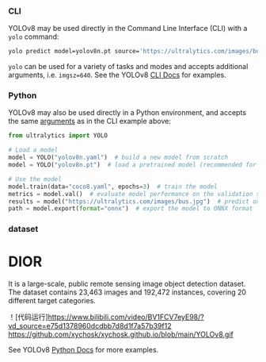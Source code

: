 
### CLI

YOLOv8 may be used directly in the Command Line Interface (CLI) with a `yolo` command:

```bash
yolo predict model=yolov8n.pt source='https://ultralytics.com/images/bus.jpg'
```

`yolo` can be used for a variety of tasks and modes and accepts additional arguments, i.e. `imgsz=640`. See the YOLOv8 [CLI Docs](https://docs.ultralytics.com/usage/cli) for examples.

### Python

YOLOv8 may also be used directly in a Python environment, and accepts the same [arguments](https://docs.ultralytics.com/usage/cfg/) as in the CLI example above:

```python
from ultralytics import YOLO

# Load a model
model = YOLO("yolov8n.yaml")  # build a new model from scratch
model = YOLO("yolov8n.pt")  # load a pretrained model (recommended for training)

# Use the model
model.train(data="coco8.yaml", epochs=3)  # train the model
metrics = model.val()  # evaluate model performance on the validation set
results = model("https://ultralytics.com/images/bus.jpg")  # predict on an image
path = model.export(format="onnx")  # export the model to ONNX format
```
### dataset

# DIOR
It is a large-scale, public remote sensing image object detection dataset. The dataset contains 23,463 images and 192,472 instances, covering 20 different target categories.

！[代码运行]https://www.bilibili.com/video/BV1FCV7eyE98/?vd_source=e75d1378960dcdbb7d8d1f7a57b39f12
https://github.com/xychosk/xychosk.github.io/blob/main/YOLOv8.gif

See YOLOv8 [Python Docs](https://docs.ultralytics.com/usage/python) for more examples.

</details>

